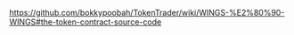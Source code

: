 https://github.com/bokkypoobah/TokenTrader/wiki/WINGS-%E2%80%90-WINGS#the-token-contract-source-code
